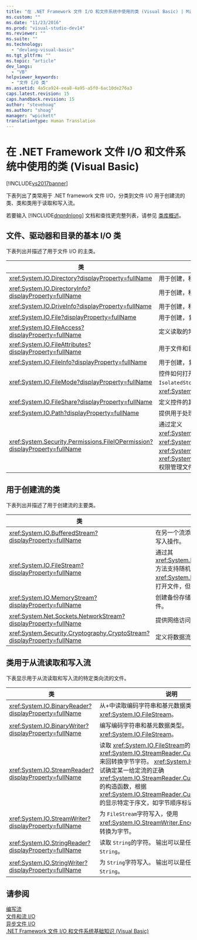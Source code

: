 ```yaml
---
title: "在 .NET Framework 文件 I/O 和文件系统中使用的类 (Visual Basic) | Microsoft Docs"
ms.custom: ""
ms.date: "11/23/2016"
ms.prod: "visual-studio-dev14"
ms.reviewer: ""
ms.suite: ""
ms.technology: 
  - "devlang-visual-basic"
ms.tgt_pltfrm: ""
ms.topic: "article"
dev_langs: 
  - "VB"
helpviewer_keywords: 
  - "文件 I/O 类"
ms.assetid: 4a5ca924-eea8-4a95-a5f0-6ac10de276a3
caps.latest.revision: 15
caps.handback.revision: 15
author: "stevehoag"
ms.author: "shoag"
manager: "wpickett"
translationtype: Human Translation
---
```

# 在 .NET Framework 文件 I/O 和文件系统中使用的类 (Visual Basic)
[!INCLUDE[vs2017banner](../../../../csharp/includes/vs2017banner.md)]

下表列出了类常用于 .NET framework 文件 I\/O，分类到文件 I\/O 用于创建流的类、类和类用于读取和写入流。  
  
 若要输入 [!INCLUDE[dnprdnlong](../../../../csharp/programming-guide/events/includes/dnprdnlong_md.md)] 文档和查找更完整列表，请参见 [类库概述](../Topic/.NET%20Framework%20Class%20Library%20Overview.md)。  
  
## 文件、驱动器和目录的基本 I\/O 类  
 下表列出并描述了用于文件 I\/O 的主类。  
  
|类|说明|  
|-------|--------|  
|<xref:System.IO.Directory?displayProperty=fullName>|用于创建，移动和枚举提供静态方法通过目录和子目录。|  
|<xref:System.IO.DirectoryInfo?displayProperty=fullName>|用于创建，移动和枚举提供实例方法通过目录和子目录。|  
|<xref:System.IO.DriveInfo?displayProperty=fullName>|用于创建，移动和枚举的实例方法。|  
|<xref:System.IO.File?displayProperty=fullName>|用于创建，复制，删除，移动和打开文件并帮助提供静态方法在 `FileStream`的创建。|  
|<xref:System.IO.FileAccess?displayProperty=fullName>|定义读取的常数，编写或读写访问文件。|  
|<xref:System.IO.FileAttributes?displayProperty=fullName>|用于文件和目录的特性例如 `Archive`、 `Hidden`和 `ReadOnly`。|  
|<xref:System.IO.FileInfo?displayProperty=fullName>|用于创建，复制，删除，移动和打开文件并帮助提供静态方法在 `FileStream`的创建。|  
|<xref:System.IO.FileMode?displayProperty=fullName>|控件如何打开文件。  此参数在许多构造函数中指定为 `FileStream` 和 `IsolatedStorageFileStream`以及 <xref:System.IO.File> 和 <xref:System.IO.FileInfo>`Open` 方法。|  
|<xref:System.IO.FileShare?displayProperty=fullName>|定义控件的其他文件流可以拥有同一文件的访问类型常量。|  
|<xref:System.IO.Path?displayProperty=fullName>|提供用于处理目录字符串的方法和属性。|  
|<xref:System.Security.Permissions.FileIOPermission?displayProperty=fullName>|通过定义 <xref:System.Security.Permissions.FileIOPermissionAttribute.Read%2A>、 <xref:System.Security.Permissions.FileIOPermissionAttribute.Write%2A>、 <xref:System.Security.Permissions.FileIOPermissionAttribute.Append%2A> 和 <xref:System.Security.Permissions.FileIOPermissionAttribute.PathDiscovery%2A> 权限管理文件和文件夹的访问。|  
  
## 用于创建流的类  
 下表列出并描述了用于创建流的主要类。  
  
|类|说明|  
|-------|--------|  
|<xref:System.IO.BufferedStream?displayProperty=fullName>|在另一个流添加一个缓冲区的层读取和写入操作。|  
|<xref:System.IO.FileStream?displayProperty=fullName>|通过其 <xref:System.IO.FileStream.Seek%2A> 方法支持随机访问文件。  默认情况下<xref:System.IO.FileStream> 同步方式打开文件，但是也支持异步操作。|  
|<xref:System.IO.MemoryStream?displayProperty=fullName>|创建备份存储区是内存的流，而不是文件。|  
|<xref:System.Net.Sockets.NetworkStream?displayProperty=fullName>|提供网络访问的基础数据流。|  
|<xref:System.Security.Cryptography.CryptoStream?displayProperty=fullName>|定义将数据流链接到加密转换。|  
  
## 类用于从流读取和写入流  
 下表显示用于从流读取和写入流的特定类向流的文件。  
  
|**类**|**说明**|  
|-----------|------------|  
|<xref:System.IO.BinaryReader?displayProperty=fullName>|从\+中读取编码字符串和基元数据类型。 <xref:System.IO.FileStream>。|  
|<xref:System.IO.BinaryWriter?displayProperty=fullName>|编写编码字符串和基元数据类型。 <xref:System.IO.FileStream>。|  
|<xref:System.IO.StreamReader?displayProperty=fullName>|读取 <xref:System.IO.FileStream>的字符，使用 <xref:System.IO.StreamReader.CurrentEncoding%2A> 来回转换字节字符。  <xref:System.IO.StreamReader> 尝试确定某一给定流的正确 <xref:System.IO.StreamReader.CurrentEncoding%2A> 的构造函数，根据 <xref:System.IO.StreamReader.CurrentEncoding%2A>的显示特定于序文，如字节顺序标记。|  
|<xref:System.IO.StreamWriter?displayProperty=fullName>|为 `FileStream`字符写入，使用 <xref:System.IO.StreamWriter.Encoding%2A> 将字符转换为字节。|  
|<xref:System.IO.StringReader?displayProperty=fullName>|读取 `String`的字符。  输出可以是任何编码的流或 `String`。|  
|<xref:System.IO.StringWriter?displayProperty=fullName>|为 `String`字符写入。  输出可以是任何编码的流或 `String`。|  
  
## 请参阅  
 [编写流](../Topic/Composing%20Streams.md)   
 [文件和流 I\/O](../Topic/File%20and%20Stream%20I-O.md)   
 [异步文件 I\/O](../Topic/Asynchronous%20File%20I-O.md)   
 [.NET Framework 文件 I\/O 和文件系统基础知识 \(Visual Basic\)](../../../../visual-basic/developing-apps/programming/drives-directories-files/basics-of-net-framework-file-io-and-the-file-system.md)